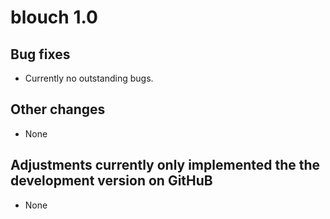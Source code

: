 # blouch 1.0

## Bug fixes

- Currently no outstanding bugs.

## Other changes

- None

## Adjustments currently only implemented the the development version on GitHuB

- None
